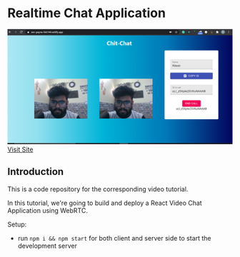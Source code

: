 # Realtime Chat Application

![Video Chat](2.png)
[Visit Site](https://zen-payne-feb144.netlify.app "Video Chat App")

## Introduction

This is a code repository for the corresponding video tutorial.

In this tutorial, we're going to build and deploy a React Video Chat Application using WebRTC.

Setup:

- run `npm i && npm start` for both client and server side to start the development server

